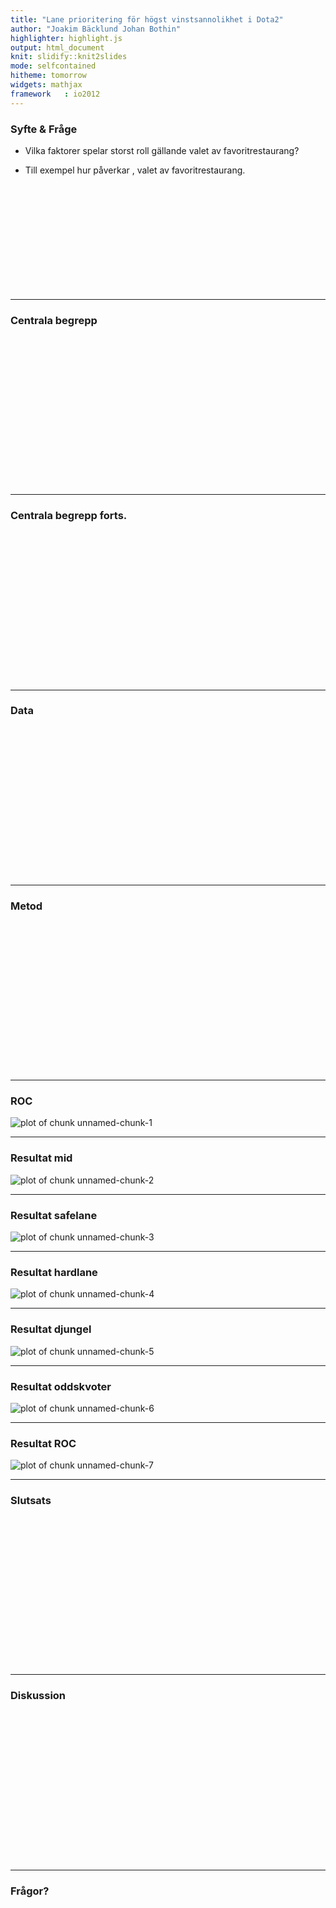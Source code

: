 ```yaml
---
title: "Lane prioritering för högst vinstsannolikhet i Dota2"
author: "Joakim Bäcklund Johan Bothin"
highlighter: highlight.js
output: html_document
knit: slidify::knit2slides
mode: selfcontained
hitheme: tomorrow
widgets: mathjax
framework   : io2012
---
```


<style>
.title-slide {
  background-color: #FFFFFF; /* #EDE0CF; ; #CA9F9D*/
}
.title-slide  {
  color: #000000;
}

  .reveal h3 {
      color: #c1d192;
      text-align: left;
      padding-bottom: 10px;
      font-family: Impact, sans-serif;
  }
  .reveal h4 {
      color: #c1d192;
      text-align: left;
      padding-bottom: 10px;
      font-family: Impact, sans-serif;
  }
  .reveal h5 {
      color: #c1d192;
      text-align: left;
      padding-bottom: 10px;
      font-family: Impact, sans-serif;
  }
</style>





### Syfte & Fråge


- Vilka faktorer spelar storst roll gällande valet av favoritrestaurang?

- Till exempel hur påverkar , valet av favoritrestaurang.


<br><br><br><br><br><br><br><br><br><br>

---

### Centrala begrepp
<br><br><br><br><br><br><br><br><br><br><br><br><br><br>

---

### Centrala begrepp forts.
<br><br><br><br><br><br><br><br><br><br><br><br><br><br>

---

### Data
<br><br><br><br><br><br><br><br><br><br><br><br><br><br>

---

### Metod
<br><br><br><br><br><br><br><br><br><br><br><br><br><br>

---

### ROC

![plot of chunk unnamed-chunk-1](figure/unnamed-chunk-1-1.png)

---

### Resultat mid

![plot of chunk unnamed-chunk-2](figure/unnamed-chunk-2-1.png)

---

### Resultat safelane

![plot of chunk unnamed-chunk-3](figure/unnamed-chunk-3-1.png)

----

### Resultat hardlane

![plot of chunk unnamed-chunk-4](figure/unnamed-chunk-4-1.png)

---

### Resultat djungel

![plot of chunk unnamed-chunk-5](figure/unnamed-chunk-5-1.png)

---

### Resultat oddskvoter

![plot of chunk unnamed-chunk-6](figure/unnamed-chunk-6-1.png)

---

### Resultat ROC

![plot of chunk unnamed-chunk-7](figure/unnamed-chunk-7-1.png)

---

### Slutsats
<br><br><br><br><br><br><br><br><br><br><br><br><br><br>

---

### Diskussion
<br><br><br><br><br><br><br><br><br><br><br><br><br><br>

---
### Frågor?
<br><br><br><br><br><br><br><br><br><br><br><br><br><br>







